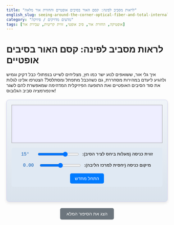 ```yaml
---
title: "לראות מסביב לפינה: קסם האור בסיבים אופטיים והחזרת אור מלאה"
english_slug: seeing-around-the-corner-optical-fiber-and-total-internal-reflection
category: "מדעים מדויקים / פיזיקה"
tags: [אופטיקה, החזרת אור, סיב אופטי, זווית קריטית, שבירת אור]
---
```

# לראות מסביב לפינה: קסם האור בסיבים אופטיים

איך גלי אור, ששואפים לנוע ישר כמו חץ, מצליחים לשייט בנפתולי כבל דקיק וגמיש ולהגיע ליעדם במהירות מסחררת, גם כשהכבל מתפתל ומסתלסל? הצטרפו אלינו לגלות את סוד הסיבים האופטיים ואת התופעה הפיזיקלית המדהימה שמאפשרת להם לשגר אינפורמציה סביב הגלובוס!

<div id="fiber-optic-sim">
    <canvas id="fiberCanvas" width="800" height="200"></canvas>
    <div class="controls-container">
        <div class="control-group">
            <label for="angleSlider">זווית כניסה (מעלות ביחס לציר הסיב):</label>
            <input type="range" id="angleSlider" min="-40" max="40" value="15" step="1">
            <span id="angleValue" class="value-display">15°</span>
        </div>
        <div class="control-group">
            <label for="positionSlider">מיקום כניסה (יחסית למרכז הליבה):</label>
            <input type="range" id="positionSlider" min="-0.9" max="0.9" value="0" step="0.01">
            <span id="positionValue" class="value-display">0.00</span>
        </div>
         <button id="resetButton">התחל מחדש</button>
    </div>
     <div id="status-message" class="status"></div>
</div>

<style>
#fiber-optic-sim {
    direction: rtl;
    text-align: center;
    margin: 20px auto;
    border: 1px solid #cce; /* Softer border */
    border-radius: 8px; /* Rounded corners */
    padding: 15px;
    max-width: 850px;
    background: linear-gradient(to bottom, #f0f4f8, #d9e2ec); /* Gentle gradient background */
    box-shadow: 0 4px 8px rgba(0, 0, 0, 0.1); /* Subtle shadow */
    font-family: 'Arial', sans-serif; /* Clean font */
}
#fiberCanvas {
    border: 1px solid #aaa; /* Softer canvas border */
    background-color: #eef; /* Light background for cladding area */
    box-shadow: inset 0 0 5px rgba(0,0,0,0.1); /* Inner shadow for depth */
    display: block; /* Remove extra space below canvas */
    margin: 0 auto 15px;
}
.controls-container {
    margin-top: 10px;
    padding: 10px;
    background-color: #e0e9f3; /* Background for controls */
    border-radius: 5px;
    display: flex; /* Arrange controls horizontally */
    flex-wrap: wrap; /* Allow wrapping on smaller screens */
    justify-content: center; /* Center controls */
    gap: 15px; /* Space between control groups */
}
.control-group {
    display: flex;
    align-items: center;
}
label {
    margin-left: 8px;
    font-weight: bold;
    color: #333;
    font-size: 0.95em;
}
input[type="range"] {
    direction: ltr; /* Sliders are more intuitive left-to-right */
    flex-grow: 1; /* Allow slider to take available space */
    min-width: 100px; /* Prevent slider from becoming too small */
}
.value-display {
    display: inline-block;
    width: 45px; /* Fixed width for value */
    text-align: left; /* Align value to the left */
    margin-right: 5px;
    font-family: 'Courier New', monospace; /* Monospace for numbers */
    color: #0056b3; /* Blue color for values */
}
#resetButton {
    padding: 8px 15px;
    background-color: #007bff;
    color: white;
    border: none;
    border-radius: 5px;
    cursor: pointer;
    font-size: 1em;
    transition: background-color 0.3s ease;
}
#resetButton:hover {
    background-color: #0056b3;
}
.status {
    margin-top: 15px;
    font-size: 1em;
    color: #333;
    min-height: 1.2em; /* Reserve space to prevent layout shifts */
}
#explanation {
    margin-top: 30px;
    padding: 20px;
    border: 1px solid #d0d9e6; /* Softer border */
    border-radius: 8px; /* Rounded corners */
    background-color: #eef2f7; /* Light blue background */
    text-align: right;
    display: none; /* Start hidden */
    direction: rtl;
    line-height: 1.7; /* Improved readability */
    color: #333;
    box-shadow: 0 2px 5px rgba(0,0,0,0.08);
}
#explanation h2 {
    text-align: center;
    margin-bottom: 20px;
    color: #0056b3;
}
#explanation h3 {
    margin-top: 20px;
    margin-bottom: 10px;
    color: #004085;
}
#explanation p {
    margin-bottom: 15px;
}
#explanation ul, #explanation ol {
    margin-bottom: 15px;
    padding-right: 25px; /* Increased padding */
}
#explanation li {
    margin-bottom: 8px;
}
#explanation a {
    color: #007bff;
    text-decoration: none;
}
#explanation a:hover {
    text-decoration: underline;
}
#toggleExplanation {
    display: block;
    margin: 20px auto;
    padding: 10px 20px;
    background-color: #6c757d; /* Grey button */
    color: white;
    border: none;
    border-radius: 5px;
    cursor: pointer;
    font-size: 1em;
    transition: background-color 0.3s ease;
}
#toggleExplanation:hover {
    background-color: #5a6268;
}

/* Canvas Drawing Styles (JS will set these) */
.core-color { color: #ffffff; }
.cladding-color { color: #eef; } /* Matches background */
.ray-color-core { color: #e74c3c; } /* Vibrant Red */
.ray-color-cladding { color: #3498db; } /* Vibrant Blue */
.normal-color { color: #7f8c8d; } /* Grey */
.angle-color { color: #f39c12; } /* Orange */
.critical-angle-color { color: #2ecc71; } /* Green */

</style>

<button id="toggleExplanation" style="display: block; margin: 20px auto; padding: 10px 20px;">הצג את הסיפור המלא</button>

<div id="explanation">
    <h2>הקסם שבפנים: החזרת אור פנימית מלאה וסיבים אופטיים</h2>
    <p>דמיינו צינור זכוכית דקיק, שקוף לחלוטין, המוליך אור מקצה אחד לשני, גם כשהוא מתפתל כנחש. זהו סיב אופטי, וזו לא קסם, זוהי פיזיקה מרהיבה! סיבים אופטיים הם הגיבורים השקופים מאחורי מהפכת האינטרנט המהיר, שיחות הטלפון הבינלאומיות ותמונות רפואיות מצילות חיים.</p>

    <h3>עקרון הניווט הפנימי: החזרת אור פנימית מלאה (TIR)</h3>
    <p>הסוד מאחורי יכולתו של סיב אופטי להדריך אור טמון בתופעה מרתקת בשם החזרת אור פנימית מלאה (Total Internal Reflection - TIR). תארו לעצמכם קרן אור הנעה בתוך חומר צפוף יותר (אופטית), כמו זכוכית, ופוגעת בגבול עם חומר דליל יותר, כמו אוויר או סוג אחר של זכוכית עם מקדם שבירה נמוך יותר. במקום לצאת החוצה ולהישבר, האור "מוחזר במלואו" בחזרה פנימה, כאילו פגע במראה סמויה!</p>

    <h3>מתי הקסם קורה? תנאי ה-TIR</h3>
    <p>החזרת אור פנימית מלאה אינה קורית תמיד. היא דורשת שני תנאים הכרחיים:</p>
    <ol>
        <li><b>מעבר מצפוף לדליל:</b> האור חייב לעבור מתווך בעל מקדם שבירה גבוה (הצפוף יותר אופטית) לתווך בעל מקדם שבירה נמוך (הדליל יותר אופטית). בסיב אופטי, זה המעבר מהליבה הזכוכיתית למעטפת המקיפה אותה.</li>
        <li><b>זווית פגיעה נכונה:</b> זווית הפגיעה של קרן האור בגבול בין התווכים (הזווית בין הקרן לבין הנורמל - קו אנכי לגבול) חייבת להיות גדולה או שווה ל"זווית הקריטית".</li>
    </ol>
    <p>הזווית הקריטית היא זווית קסומה! זוהי זווית הפגיעה הסף, שמעליה כל האור מוחזר פנימה, ומתחתיה חלק מהאור נשבר ובורח החוצה. הזווית הקריטית תלויה במקדמי השבירה של שני התווכים ומחושבת בעזרת <a href="https://he.wikipedia.org/wiki/%D7%97%D7%95%D7%A7_%D7%A1%D7%A0%D7%9C" target="_blank">חוק סנל</a>.</p>

    <h3>מבנה הסיב האופטי: הליבה והמעטפת</h3>
    <p>סיב אופטי מתוכנן בדיוק לפי עקרונות ה-TIR. הוא מורכב משני חלקים עיקריים:</p>
    <ul>
        <li><b>הליבה (Core):</b> החלק הפנימי, עשוי זכוכית מיוחדת או פלסטיק שקוף, בעל מקדם שבירה *גבוה*. זוהי המסילה שבה האור מטייל.</li>
        <li><b>המעטפת (Cladding):</b> שכבה דקה המקיפה את הליבה, עשויה גם היא מחומר שקוף, אך כזה בעל מקדם שבירה *נמוך יותר* מהליבה. המעטפת היא "הקיר" שמחזיר את האור פנימה באמצעות TIR.</li>
    </ul>

    <h3>מסע האור בתוך הסיב</h3>
    <p>כשקרן אור נכנסת לקצה הליבה בזווית מתאימה (זווית כניסה המאפשרת זווית פגיעה גדולה מהקריטית בכל פגיעה בדופן), היא מתחילה במסע פנימי. בכל פעם שהיא פוגעת בדופן הליבה (בגבול עם המעטפת), מתקיים תנאי המעבר מצפוף לדליל. אם זווית הפגיעה גדולה מספיק (מעל הזווית הקריטית), מתרחשת החזרת אור פנימית מלאה, והקרן קופצת חזרה פנימה בזווית שווה. כך, קרן האור "מקפצת" לאורך הליבה, מוחזרת שוב ושוב מדפנותיה, ומתקדמת קדימה גם כשהסיב מתעקל. הסימולטור למעלה מציג את המסע המרתק הזה!</p>
    <p><b>התנסו בעצמכם בסימולטור:</b> שנו את "זווית הכניסה" ואת "מיקום הכניסה". שימו לב מה קורה כאשר זווית הכניסה גדולה מדי – האור פוגע בדופן הליבה בזווית *קטנה* מהקריטית, הוא נשבר אל תוך המעטפת ו"בורח"! רק קרניים הנכנסות בזווית הנכונה נכלאות בליבה וממשיכות לנוע לאורכה באמצעות TIR.</p>

    <h3>למה זה חשוב? שימושים מדהימים!</h3>
    <p>סיבים אופטיים הם הרבה יותר מסתם טריק פיזיקלי יפה. הם עמוד התווך של העולם המודרני:</p>
    <ul>
        <li><b>האינטרנט שאתם מכירים:</b> רוב תעבורת המידע העולמית (אינטרנט, שיחות טלפון, טלוויזיה) עוברת כיום בסיבים אופטיים תת-ימיים ויבשתיים.</li>
        <li><b>רפואה מתקדמת:</b> אנדוסקופים (המצלמות הזעירות ש"מציצות" לתוך הגוף) משתמשים בסיבים אופטיים להעברת אור ותמונה. גם טיפולי לייזר רבים נעשים באמצעות סיבים.</li>
        <li><b>תעשייה וחיישנים:</b> משמשים למדידות מדויקות בסביבות קיצוניות ולמגוון רחב של חיישנים.</li>
        <li><b>תאורה ועיצוב:</b> מאפשרים להעביר אור למקומות קשים לגישה וליצור אפקטים ויזואליים מרהיבים.</li>
    </ul>
    <p>הסיב האופטי הוא דוגמה אלגנטית לאופן שבו עקרון פיזיקלי יחיד יכול להוביל למהפכה טכנולוגית עצומה שמשפיעה על חיי כולנו.</p>
</div>

<script>
document.addEventListener('DOMContentLoaded', () => {
    const canvas = document.getElementById('fiberCanvas');
    const ctx = canvas.getContext('2d');
    const angleSlider = document.getElementById('angleSlider');
    const angleValueSpan = document.getElementById('angleValue');
    const positionSlider = document.getElementById('positionSlider');
    const positionValueSpan = document.getElementById('positionValue');
    const toggleButton = document.getElementById('toggleExplanation');
    const explanationDiv = document.getElementById('explanation');
    const resetButton = document.getElementById('resetButton');
    const statusMessage = document.getElementById('status-message');

    // Constants for physics and drawing
    const n1 = 1.5; // Refractive index of core (e.g., glass)
    const n2 = 1.3; // Refractive index of cladding (e.g., different glass or plastic)
    const criticalAngleRad = Math.asin(n2 / n1); // Critical angle in radians
    const criticalAngleDeg = radToDeg(criticalAngleRad);

    const fiberWidth = canvas.width;
    const fiberHeight = canvas.height;
    const coreHeight = fiberHeight * 0.6; // Core takes 60% of height
    const claddingHeight = (fiberHeight - coreHeight) / 2; // Cladding on top/bottom

    const pixelsPerFrame = 8; // Speed of ray animation (pixels per frame)
    let animationId = null; // To hold the requestAnimationFrame ID

    // Ray state
    let rayX, rayY, rayAngleRad;
    let isAnimating = false;
    let rayColor = '#e74c3c'; // Default ray color (core)

    // Function to convert degrees to radians
    function degToRad(degrees) {
        return degrees * (Math.PI / 180);
    }

    // Function to convert radians to degrees
    function radToDeg(radians) {
        return radians * (180 / Math.PI);
    }

    // Function to draw the fiber structure
    function drawFiber() {
        // Draw cladding area (canvas background color is cladding)
        ctx.fillStyle = '#eef'; // Light blue
        ctx.fillRect(0, 0, fiberWidth, fiberHeight);

        // Draw core
        ctx.fillStyle = '#ffffff'; // White for core
        ctx.fillRect(0, claddingHeight, fiberWidth, coreHeight);

        // Draw core boundaries
        ctx.strokeStyle = '#aaa'; // Softer boundary color
        ctx.lineWidth = 1;
        ctx.beginPath();
        ctx.moveTo(0, claddingHeight);
        ctx.lineTo(fiberWidth, claddingHeight);
        ctx.moveTo(0, claddingHeight + coreHeight);
        ctx.lineTo(fiberWidth, claddingHeight + coreHeight);
        ctx.stroke();
    }

    // Function to draw a single segment of the ray
    function drawRaySegment(x1, y1, x2, y2, color) {
        ctx.strokeStyle = color;
        ctx.lineWidth = 2;
        ctx.beginPath();
        ctx.moveTo(x1, y1);
        ctx.lineTo(x2, y2);
        ctx.stroke();
    }

    // Function to draw normal and angle indicators at a point
    function drawAngleIndicators(x, y, angleRad, hitBoundary) {
        // Draw dot at incidence point
        ctx.fillStyle = '#333';
        ctx.beginPath();
        ctx.arc(x, y, 3, 0, Math.PI * 2);
        ctx.fill();

        // Draw normal line (vertical)
        ctx.strokeStyle = '#7f8c8d'; // Grey
        ctx.lineWidth = 1;
        ctx.beginPath();
        ctx.moveTo(x, y - 20);
        ctx.lineTo(x, y + 20);
        ctx.stroke();

        // Calculate angle of incidence (relative to normal)
        // The ray angle 'angleRad' is relative to the horizontal (x-axis).
        // The normal is vertical (y-axis).
        // Angle of incidence = |90 degrees - ray angle relative to horizontal|
        const angleOfIncidenceRad = Math.PI / 2 - Math.abs(angleRad);

        // Draw angle of incidence arc
        const arcRadius = 15;
        ctx.strokeStyle = '#f39c12'; // Orange
        ctx.lineWidth = 1.5;

        // Determine start and end angles for the arc based on which boundary was hit
        let startAngle, endAngle;
        // If hit top boundary (going up), angle is between ray and normal pointing down (-PI/2)
        // If hit bottom boundary (going down), angle is between ray and normal pointing up (PI/2)
        if (hitBoundary === 'top') {
            // Ray going up (sin(angleRad) > 0), normal is effectively down (-PI/2)
             // Angle of incidence is relative to the downward normal
            startAngle = Math.PI / 2; // Start from the normal (pointing up, for drawing convenience)
            endAngle = Math.PI / 2 + angleOfIncidenceRad * Math.sign(angleRad); // End towards the ray
             if (angleRad > 0) { // Ray goes up-right
                 startAngle = Math.PI / 2 - angleOfIncidenceRad;
                 endAngle = Math.PI / 2;
             } else { // Ray goes up-left (this shouldn't happen if entering from left) - but for completeness
                  startAngle = Math.PI/2;
                  endAngle = Math.PI/2 + angleOfIncidenceRad;
             }
             // Correcting for drawing from X=0 only: rayAngleRad will be between -PI/2 and PI/2
             // If hitting top, rayAngleRad > 0. Normal is vertical.
             // Angle of incidence is 90 - angleRad. Arc goes from vertical up towards ray path.
             startAngle = -Math.PI/2 + 0.05; // Small offset from normal
             endAngle = -Math.PI/2 + angleOfIncidenceRad - 0.05; // Small offset
             if (angleRad < 0) { // Should not happen at X=0, but necessary if ray enters from right
                  startAngle = -Math.PI/2 - angleOfIncidenceRad + 0.05;
                  endAngle = -Math.PI/2 - 0.05;
             }


        } else { // hitBottom (going down)
             // Ray going down (sin(angleRad) < 0). Normal is effectively up (PI/2)
             // Angle of incidence is relative to the upward normal
             startAngle = Math.PI / 2 - angleOfIncidenceRad + 0.05; // Start from normal (pointing up)
             endAngle = Math.PI / 2 - 0.05; // End towards ray
             if (angleRad > 0) { // Ray goes down-right
                 startAngle = Math.PI/2 - angleOfIncidenceRad + 0.05;
                 endAngle = Math.PI/2 - 0.05;
             } else { // Ray goes down-left
                 startAngle = Math.PI/2 + 0.05;
                 endAngle = Math.PI/2 + angleOfIncidenceRad - 0.05;
             }

        }

         // Simpler approach: Draw angle from normal (vertical line) towards ray.
         // Angle of incidence is relative to the normal.
         // Ray angle is relative to horizontal.
         // Angle between ray and normal is PI/2 - |rayAngleRad|.
         // If rayAngleRad > 0 (going up/right), ray path is between horizontal and +PI/2. Normal is vertical.
         // If rayAngleRad < 0 (going down/right), ray path is between horizontal and -PI/2. Normal is vertical.

         const normalAngle = hitBoundary === 'top' ? -Math.PI/2 : Math.PI/2; // Normal direction for drawing convenience
         const rayDirection = angleRad; // Ray direction relative to horizontal

         // Draw angle of incidence arc from the normal towards the ray
         ctx.beginPath();
         // Need to handle arc direction (clockwise/counter-clockwise) correctly
         // Draw from normal towards the ray direction relative to normal
         const effectiveNormalAngle = hitBoundary === 'top' ? -Math.PI/2 : Math.PI/2;
         const angleFromNormalToRay = angleOfIncidenceRad; // This is always positive by definition

         // Let's use the actual ray angle relative to the horizontal axis for arc drawing reference
         const angleRelativeToHorizontal = angleRad;

          // Start arc from the normal line. The normal is vertical.
          // Need to figure out the correct start and end angles for the arc relative to the canvas coordinate system (0 is right, PI/2 is down).
          // Normal is at -PI/2 (up) and PI/2 (down).
          // Angle of incidence is always measured from the normal towards the ray path.

          // Let's simplify: Draw arc from vertical line segment starting at y towards the ray direction.
          // Angle of incidence is PI/2 - |angleRad|.
          // The arc should go from the vertical line AT y, towards the ray's direction.

          let normX = x;
          let normY1 = y - 20; // Point on normal up
          let normY2 = y + 20; // Point on normal down

          // Determine arc angles relative to horizontal (0 radians to the right)
          // Arc is centered at (x, y).
          // It should span from the normal direction to the ray direction.
          // Normal direction is vertical (PI/2 or -PI/2). Ray direction is angleRad.

          // Angle of incidence arc:
           if (hitBoundary === 'top') { // Normal points "down" relative to the core boundary
               startAngle = -Math.PI/2; // Towards normal up
               endAngle = startAngle + angleOfIncidenceRad; // Towards ray (assuming angleRad > 0)
               if (angleRad < 0) endAngle = startAngle - angleOfIncidenceRad; // Towards ray (assuming angleRad < 0)
               // Adjust for visual direction relative to actual ray
               if (angleRad > 0) { // ray is up/right
                    startAngle = -Math.PI/2;
                    endAngle = -Math.PI/2 + angleOfIncidenceRad;
               } else { // ray is up/left (should not happen from x=0)
                    startAngle = -Math.PI/2 - angleOfIncidenceRad;
                    endAngle = -Math.PI/2;
               }

           } else { // hitBottom - Normal points "up" relative to the core boundary
              startAngle = Math.PI/2; // Towards normal down
              endAngle = startAngle - angleOfIncidenceRad; // Towards ray (assuming angleRad > 0)
              if (angleRad < 0) endAngle = startAngle + angleOfIncidenceRad; // Towards ray (assuming angleRad < 0)
              // Adjust for visual direction relative to actual ray
               if (angleRad > 0) { // ray is down/right
                   startAngle = Math.PI/2 - angleOfIncidenceRad;
                   endAngle = Math.PI/2;
               } else { // ray is down/left (should not happen from x=0)
                   startAngle = Math.PI/2;
                   endAngle = Math.PI/2 + angleOfIncidenceRad;
               }
           }

        // Let's simplify again. Draw the arc from the *actual vertical line* towards the ray.
        // The angle of incidence is between the ray and the vertical.
        // The vertical line at (x,y) goes from (x, y-10) to (x, y+10).
        // The ray goes from (x,y) towards (x + cos(angleRad), y + sin(angleRad)).
        // We want to draw an arc from (x, y+10) or (x, y-10) depending on hitBoundary, towards the ray.

        // For a bounce at y = claddingHeight (top): Normal is down. Angle of incidence is measured from DOWNWARDS vertical line.
        // For a bounce at y = claddingHeight + coreHeight (bottom): Normal is up. Angle of incidence is measured from UPWARDS vertical line.

        if (hitBoundary === 'top') { // Normal "down" relative to core
             startAngle = Math.PI / 2; // Downwards vertical
             endAngle = Math.PI / 2 + (Math.PI / 2 - Math.abs(angleRad)); // Towards ray
              if (angleRad < 0) { // Ray going up/left - shouldn't happen from start=0
                   endAngle = Math.PI/2 - (Math.PI/2 - Math.abs(angleRad));
              }
        } else { // hitBottom - Normal "up" relative to core
             startAngle = -Math.PI / 2; // Upwards vertical
             endAngle = -Math.PI / 2 - (Math.PI / 2 - Math.abs(angleRad)); // Towards ray
             if (angleRad < 0) { // Ray going down/left
                 endAngle = -Math.PI / 2 + (Math.PI / 2 - Math.abs(angleRad));
             }
        }

         // Correct angles for Canvas arc: 0=right, PI/2=down, PI=left, -PI/2=up.
         // Normal up is -PI/2. Normal down is PI/2.
         // Angle of incidence is measured from the normal.
         // If hit top, normal is down (PI/2). Angle of incidence is between ray and down vertical.
         // If hit bottom, normal is up (-PI/2). Angle of incidence is between ray and up vertical.

         let arcStart, arcEnd, arcClockwise;
         const angleIncidCanvas = Math.PI/2 - Math.abs(angleRad); // Angle of incidence, positive value

         if (hitBoundary === 'top') { // Normal points to PI/2 (down)
             arcStart = Math.PI/2; // Start from downward normal
             if (angleRad > 0) { // Ray is upwards-right
                arcEnd = Math.PI/2 - angleIncidCanvas; // Arc towards ray path
                arcClockwise = false;
             } else { // Ray is upwards-left (should not happen from x=0)
                arcEnd = Math.PI/2 + angleIncidCanvas;
                arcClockwise = true;
             }
         } else { // hitBottom - Normal points to -PI/2 (up)
            arcStart = -Math.PI/2; // Start from upward normal
            if (angleRad > 0) { // Ray is downwards-right
               arcEnd = -Math.PI/2 + angleIncidCanvas; // Arc towards ray path
               arcClockwise = true;
            } else { // Ray is downwards-left
               arcEnd = -Math.PI/2 - angleIncidCanvas;
               arcClockwise = false;
            }
         }


        ctx.beginPath();
        ctx.arc(x, y, arcRadius, arcStart, arcEnd, arcClockwise);
        ctx.stroke();

        // Draw Critical angle arc for comparison
        const criticalArcRadius = arcRadius + 5;
        ctx.strokeStyle = '#2ecc71'; // Green
        ctx.lineWidth = 1.5;

        // Critical angle arc goes from normal up to critical angle
        let criticalArcStart, criticalArcEnd, criticalArcClockwise;

         if (hitBoundary === 'top') { // Normal is effectively PI/2 (down)
             criticalArcStart = Math.PI/2;
             criticalArcEnd = Math.PI/2 - criticalAngleRad;
             criticalArcClockwise = false;
             // Also draw the other side
             ctx.beginPath();
             ctx.arc(x, y, criticalArcRadius, Math.PI/2, Math.PI/2 + criticalAngleRad, true);
             ctx.stroke();

         } else { // hitBottom - Normal is effectively -PI/2 (up)
             criticalArcStart = -Math.PI/2;
             criticalArcEnd = -Math.PI/2 + criticalAngleRad;
             criticalArcClockwise = true;
              // Also draw the other side
             ctx.beginPath();
             ctx.arc(x, y, criticalArcRadius, -Math.PI/2, -Math.PI/2 - criticalAngleRad, false);
             ctx.stroke();
         }

        ctx.beginPath();
        ctx.arc(x, y, criticalArcRadius, criticalArcStart, criticalArcEnd, criticalArcClockwise);
        ctx.stroke();


        // Add text labels (optional, can clutter) - let's skip text for now, visual is better
    }


    // Animation function
    function animateRay(timestamp) {
        if (!isAnimating) return;

        const vx = Math.cos(rayAngleRad);
        const vy = Math.sin(rayAngleRad);

        // Calculate next small step
        const dt = pixelsPerFrame; // Move fixed distance each frame
        const nextX = rayX + vx * dt;
        const nextY = rayY + vy * dt;

        // Check if hitting boundary in this step
        let hitBoundary = null;
        let bounceX = nextX, bounceY = nextY;

        // Check Top boundary
        if (vy < 0 && rayY >= claddingHeight && nextY < claddingHeight) {
             // Ray is going up and crosses top boundary
             // Find exact intersection point
             const t = (claddingHeight - rayY) / vy;
             bounceX = rayX + vx * t;
             bounceY = claddingHeight;
             hitBoundary = 'top';
        }
        // Check Bottom boundary
        else if (vy > 0 && rayY <= (claddingHeight + coreHeight) && nextY > (claddingHeight + coreHeight)) {
             // Ray is going down and crosses bottom boundary
             // Find exact intersection point
             const t = (claddingHeight + coreHeight - rayY) / vy;
             bounceX = rayX + vx * t;
             bounceY = claddingHeight + coreHeight;
             hitBoundary = 'bottom';
        }

        // Draw segment up to bounce point or next step point
        const segmentEndX = hitBoundary ? bounceX : nextX;
        const segmentEndY = hitBoundary ? bounceY : nextY;

        // Clear canvas and redraw fiber structure *before* drawing current segment
        // This ensures previous animation frames are erased, but the fiber is visible.
        // DRAWING THE WHOLE FIBER EACH FRAME IS INEFFICIENT, BUT SIMPLER FOR THIS CASE.
        // A better way would be to clear only the area of the ray movement or draw on an overlay canvas.
        // Sticking to constraints, let's redraw fiber - performance might degrade for many bounces.
        drawFiber();

        // Redraw the ray path drawn so far
        // This requires storing the ray's path... which makes the animation stateful.
        // Let's rethink: draw the entire ray path *up to the current animation point*.
        // Store bounce points and types. Re-calculate path up to current point each frame.
        // This is also complex.

        // Alternative approach: Draw fiber once. In animation loop, clear only the previous ray drawing, then draw the new ray position/segments.
        // This requires storing previous ray segments.

        // Simplest (and likely intended): Draw segment by segment *on top* of the static fiber.
        // This leaves trails. User might prefer trails for understanding. Let's try that.

        drawRaySegment(rayX, rayY, segmentEndX, segmentEndY, rayColor);

        rayX = segmentEndX;
        rayY = segmentEndY;

        // Check for hitting end of fiber
        if (rayX >= fiberWidth) {
            statusMessage.textContent = 'האור הגיע לקצה הסיב!';
            isAnimating = false;
            return;
        }

        // Handle bounce
        if (hitBoundary) {
            const angleOfIncidenceRad = Math.PI / 2 - Math.abs(rayAngleRad); // Angle relative to normal

            // Draw angle indicators at the bounce point BEFORE updating the angle/color
            drawAngleIndicators(rayX, rayY, rayAngleRad, hitBoundary);

            if (angleOfIncidenceRad >= criticalAngleRad - 1e-3) { // Use tolerance for float comparison
                // Total Internal Reflection (TIR)
                rayAngleRad = -rayAngleRad; // Reflect angle across horizontal
                rayColor = '#e74c3c'; // Keep ray red (in core)
                statusMessage.textContent = 'החזרת אור פנימית מלאה!';
            } else {
                // Refraction occurs
                rayColor = '#3498db'; // Change ray color (entering cladding)
                 // Calculate refracted angle (relative to horizontal)
                 // Snell's Law: n1 * sin(theta_i) = n2 * sin(theta_r)
                 // theta_i is angleOfIncidenceRad (relative to normal)
                 const sinThetaR = (n1 / n2) * Math.sin(angleOfIncidenceRad);
                 const angleOfRefractionRad_Normal = Math.asin(Math.max(-1, Math.min(1, sinThetaR))); // Angle relative to normal

                 // Convert angle relative to normal to angle relative to horizontal
                 // If hit top, normal is down (PI/2). Refracted angle relative to horizontal is PI/2 + angleRefracted_Normal.
                 // If hit bottom, normal is up (-PI/2). Refracted angle relative to horizontal is -PI/2 - angleRefracted_Normal.

                 if (hitBoundary === 'top') {
                      // Ray hit top (going up). Normal is "down". Refracted ray goes "down" and away from normal.
                      rayAngleRad = Math.PI / 2 + angleOfRefractionRad_Normal;
                 } else { // hitBottom
                     // Ray hit bottom (going down). Normal is "up". Refracted ray goes "up" and away from normal.
                      rayAngleRad = -Math.PI / 2 - angleOfRefractionRad_Normal;
                 }
                 // The angle sign needs to match the original direction away from core
                 if (vy < 0) { // Was going up (hit top)
                      rayAngleRad = Math.PI/2 + angleOfRefractionRad_Normal; // Refracted ray goes down
                 } else { // Was going down (hit bottom)
                     rayAngleRad = -Math.PI/2 - angleOfRefractionRad_Normal; // Refracted ray goes up
                 }


                statusMessage.textContent = 'האור נשבר וברח אל המעטפת!';
                isAnimating = false; // Stop animation after refraction
            }
        }

        if (isAnimating) {
            animationId = requestAnimationFrame(animateRay);
        }
    }

    // Function to start or restart the animation
    function startRayAnimation() {
        if (animationId) {
            cancelAnimationFrame(animationId); // Cancel any existing animation
        }
        isAnimating = true;
        statusMessage.textContent = 'האור בתנועה...';

        // Get values from sliders
        const initialAngleDeg = parseFloat(angleSlider.value);
        const initialPositionRatio = parseFloat(positionSlider.value);

        // Calculate initial ray position and angle
        rayX = 0;
        // Y position relative to canvas top: claddingHeight + half_core + ratio * half_core
        rayY = claddingHeight + coreHeight / 2 + initialPositionRatio * (coreHeight / 2);

        // Angle relative to horizontal axis (0=right). Slider is angle relative to fiber axis.
        // A positive slider angle means going up from the center.
        // Canvas Y increases downwards. So positive slider angle (up) means negative angleRad.
        rayAngleRad = -degToRad(initialAngleDeg);
        rayColor = '#e74c3c'; // Start red (in core)

        // Clear canvas and draw initial state
        drawFiber();
        // Draw the very first segment entering the fiber
        // Let's just start the animation loop directly from (rayX, rayY)
        // drawRaySegment(rayX, rayY, rayX + pixelsPerFrame * Math.cos(rayAngleRad), rayY + pixelsPerFrame * Math.sin(rayAngleRad), rayColor);

        // Start the animation loop
        animationId = requestAnimationFrame(animateRay);
    }


    // Event listeners for sliders
    angleSlider.addEventListener('input', () => {
        angleValueSpan.textContent = parseFloat(angleSlider.value) + '°';
        startRayAnimation(); // Restart animation on slider change
    });

    positionSlider.addEventListener('input', () => {
        positionValueSpan.textContent = parseFloat(positionSlider.value).toFixed(2);
        startRayAnimation(); // Restart animation on slider change
    });

    // Event listener for the reset button
    resetButton.addEventListener('click', () => {
        startRayAnimation(); // Restart animation
    });


    // Event listener for the toggle button
    toggleButton.addEventListener('click', () => {
        const isHidden = explanationDiv.style.display === 'none' || explanationDiv.style.display === '';
        explanationDiv.style.display = isHidden ? 'block' : 'none';
        toggleButton.textContent = isHidden ? 'הסתר את הסיפור המלא' : 'הצג את הסיפור המלא';
         // Scroll to explanation if showing it (optional but nice UX)
        if (isHidden) {
             explanationDiv.scrollIntoView({ behavior: 'smooth' });
        }
    });

    // Initial setup: Draw fiber and start first animation
    drawFiber();
    startRayAnimation();
});
</script>
```